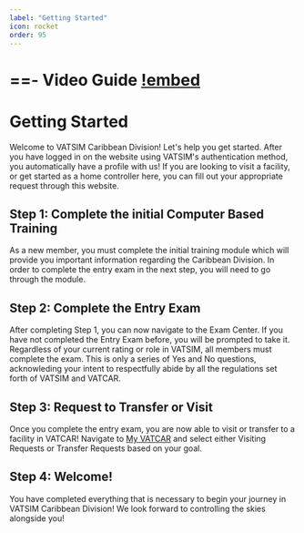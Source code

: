 ```yaml
---
label: "Getting Started"
icon: rocket
order: 95
---
```


==- Video Guide
[!embed](https://drive.google.com/file/d/1QVFSD4fiUvnl0k7rdHxP9an7WaX-IjOY/preview)
===

# Getting Started

Welcome to VATSIM Caribbean Division! Let's help you get started. After you have logged in on the website using VATSIM's authentication method, you automatically have a profile with us! If you are looking to visit a facility, or get started as a home controller here, you can fill out your appropriate request through this website.

## Step 1: Complete the initial Computer Based Training

As a new member, you must complete the initial training module which will provide you important information regarding the Caribbean Division. In order to complete the entry exam in the next step, you will need to go through the module. 

## Step 2: Complete the Entry Exam

After completing Step 1, you can now navigate to the Exam Center. If you have not completed the Entry Exam before, you will be prompted to take it. Regardless of your current rating or role in VATSIM, all members must complete the exam. This is only a series of Yes and No questions, acknowleding your intent to respectfully abide by all the regulations set forth of VATSIM and VATCAR.

## Step 3: Request to Transfer or Visit

Once you complete the entry exam, you are now able to visit or transfer to a facility in VATCAR! Navigate to [My VATCAR](https://docs.vatcar.net/myvatcar/) and select either Visiting Requests or Transfer Requests based on your goal. 

## Step 4: Welcome!

You have completed everything that is necessary to begin your journey in VATSIM Caribbean Division! We look forward to controlling the skies alongside you!